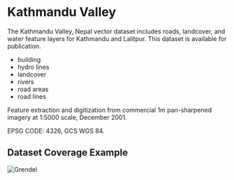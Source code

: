 # Kathmandu Valley
The Kathmandu Valley, Nepal vector dataset includes roads, landcover, and water feature layers for Kathmandu and Lalitpur. This dataset is available for publication.

+ building
+ hydro lines
+ landcover
+ rivers
+ road areas
+ road lines

Feature extraction and digitization from commercial 1m pan-sharpened imagery at 1:5000 scale, December 2001.

EPSG CODE: 4326, GCS WGS 84.

## Dataset Coverage Example

![Grendel](http://f.cl.ly/items/2t0q1R3q3N3u231p2k3h/KTM_SNI.png)
